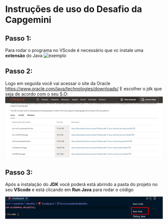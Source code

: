 # Instruções de uso do Desafio da Capgemini
## Passo 1:

Para rodar o programa no VScode é necessário que vc instale uma **extensão** do Java
![exemplo](https://github.com/matheuscaso/desafiocapgemini/blob/main/extens%C3%A3o%20java.png)

## Passo 2:

Logo em seguida você vai acessar o site da Oracle https://www.oracle.com/java/technologies/downloads/
E escolher o jdk que seja de acordo com o seu S.O:
![exemplo](https://github.com/matheuscaso/desafiocapgemini/blob/main/jdk.png)

## Passo 3: 

Após a instalação do **JDK** você poderá está abrindo a pasta do projeto no seu **VScode** e está clicando em **Run Java** para rodar o código

![exemplo](https://github.com/matheuscaso/desafiocapgemini/blob/main/runcode.png)
